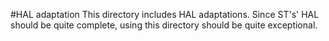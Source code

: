 #HAL adaptation
This directory includes HAL adaptations. Since ST's' HAL should be quite
complete, using this directory should be quite exceptional.
